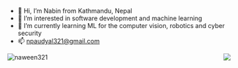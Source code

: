 - 👋 Hi, I’m Nabin from Kathmandu, Nepal
- 👀 I’m interested in software development and machine learning
- 🌱 I’m currently learning ML for the computer vision, robotics and cyber security
- 📫 npaudyal321@gmail.com

<p align="center">
  <img align="left" src="https://github-readme-stats-naween321.vercel.app/api?username=naween321&count_private=true&show_icons=true&theme=tokyonight" alt="naween321"/>
  <img align="right" src="https://github-readme-stats-naween321.vercel.app/api/top-langs/?username=naween321&theme=tokyonight&hide_langs_below=1"/>
</p>
<!---
naween321/naween321 is a ✨ special ✨ repository because its `README.md` (this file) appears on your GitHub profile.
You can click the Preview link to take a look at your changes.
--->
